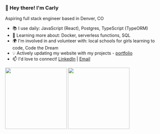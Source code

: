 <h3>👋 Hey there! I'm Carly</h3>
<p>Aspiring full stack engineer based in Denver, CO</p>

- 📚 I use daily: JavaScript (React), Postgres, TypeScript (TypeORM)
- 🌱 Learning more about: Docker, serverless functions, SQL
- 🌍 I'm involved in and volunteer with: local schools for girls learning to code, Code the Dream
- 💡 Actively updating my website with my projects - [portfolio](https://carlydopps.github.io/)
- 📫 I'd love to connect! [LinkedIn](https://www.linkedin.com/in/carlydopps/)  |  [Email](mailto:carly.doppelheuer@gmail.com)

<div>
  <img height=200 align="center" src="https://github-readme-stats.vercel.app/api?username=carlydopps&show=prs_merged_percentage&hide=contribs&rank_icon=github&hide_rank=true&theme=github_dark_dimmed&hide_border=true&include_all_commits=true" />
  <img height=200 align="center" src="https://github-readme-stats.vercel.app/api/top-langs/?username=carlydopps&layout=compact&theme=github_dark_dimmed&hide_border=true" />
</div>
